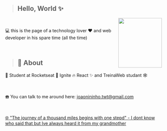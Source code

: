 > <h2>Hello, World ✨</h2>

<img align="right" width='140px' height='160px' src='https://camo.githubusercontent.com/002313a28ac7d09f24e8a70358139bb4f7c2c32eaf83a926e873bedf67b69eac/68747470733a2f2f6d656469612e67697068792e636f6d2f6d656469612f654e41736a4f353574506267616f72376d612f67697068792e676966'>

<br>

<p>💻 this is the page of a technology lover ❤️ and web developer in his spare time (all the time)  </p>


<br>

> <h2>🚀 About </h2>

<p>🎒 Student at Rocketseat 🚀 Ignite 🔥 React ✨ and TreinaWeb studant 🕸️</p>

<br>

<p>☎️ You can talk to me around here: <a href='mailto:joaonininho.twt@gmail.com?Subject=Título%20da%20mensagem"'>joaonininho.twt@gmail.com </p>
  
<br>

<p>🌐 "The journey of a thousand miles begins with one stepd" - I dont know who said that but Ive always heard it from my grandmother</p>








